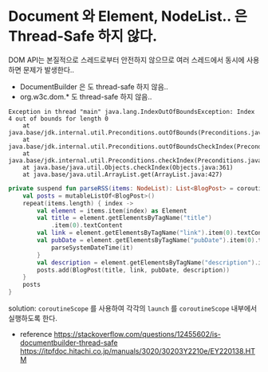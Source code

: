 # Document 와 Element, NodeList.. 은 Thread-Safe 하지 않다.

DOM API는 본질적으로 스레드로부터 안전하지 않으므로 여러 스레드에서 동시에 사용하면 문제가 발생한다..
- DocumentBuilder 은 도 thread-safe 하지 않음..
- org.w3c.dom.* 도 thread-safe 하지 않음..
```
Exception in thread "main" java.lang.IndexOutOfBoundsException: Index 4 out of bounds for length 0
	at java.base/jdk.internal.util.Preconditions.outOfBounds(Preconditions.java:64)
	at java.base/jdk.internal.util.Preconditions.outOfBoundsCheckIndex(Preconditions.java:70)
	at java.base/jdk.internal.util.Preconditions.checkIndex(Preconditions.java:266)
	at java.base/java.util.Objects.checkIndex(Objects.java:361)
	at java.base/java.util.ArrayList.get(ArrayList.java:427)
```

```kotlin
private suspend fun parseRSS(items: NodeList): List<BlogPost> = coroutineScope {
    val posts = mutableListOf<BlogPost>()
    repeat(items.length) { index ->
        val element = items.item(index) as Element
        val title = element.getElementsByTagName("title")
            .item(0).textContent
        val link = element.getElementsByTagName("link").item(0).textContent
        val pubDate = element.getElementsByTagName("pubDate").item(0).textContent.let {
            parseSystemDateTime(it)
        }
        val description = element.getElementsByTagName("description").item(0).textContent
        posts.add(BlogPost(title, link, pubDate, description))
    }
    posts
}
```

solution: `coroutineScope` 를 사용하여 각각의 `launch` 를 `coroutineScope` 내부에서 실행하도록 한다.

- reference
https://stackoverflow.com/questions/12455602/is-documentbuilder-thread-safe
https://itpfdoc.hitachi.co.jp/manuals/3020/30203Y2210e/EY220138.HTM
